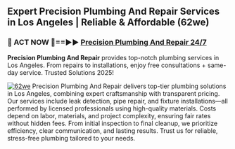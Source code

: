 ## Expert Precision Plumbing And Repair Services in Los Angeles | Reliable & Affordable (62we)  

<h3>🚿 ACT NOW 🌟==►► <a href="https://tinyurl.com/2ne6vx2x" rel="nofollow">Precision Plumbing And Repair 24/7</a></h3>

**Precision Plumbing And Repair** provides top-notch plumbing services in Los Angeles. From repairs to installations, enjoy free consultations + same-day service. Trusted Solutions 2025!

[![62we](https://i.imgur.com/4PFF4AK.jpeg)](https://tinyurl.com/2ne6vx2x)
Precision Plumbing And Repair delivers top-tier plumbing solutions in Los Angeles, combining expert craftsmanship with transparent pricing. Our services include leak detection, pipe repair, and fixture installations—all performed by licensed professionals using high-quality materials. Costs depend on labor, materials, and project complexity, ensuring fair rates without hidden fees. From initial inspection to final cleanup, we prioritize efficiency, clear communication, and lasting results. Trust us for reliable, stress-free plumbing tailored to your needs.